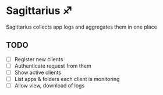 # Sagittarius :sagittarius:
Sagittarius collects app logs and aggregates them in one place

## TODO
- [ ] Register new clients
- [ ] Authenticate request from them
- [ ] Show active clients
- [ ] List apps & folders each client is monitoring
- [ ] Allow view, download of logs  
